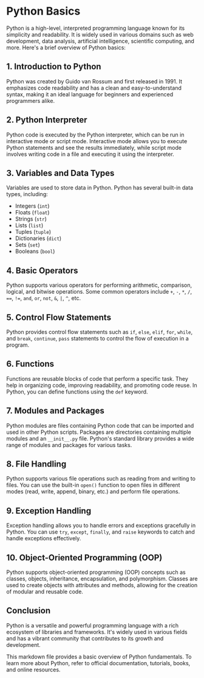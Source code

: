 # Python Basics

Python is a high-level, interpreted programming language known for its simplicity and readability. It is widely used in various domains such as web development, data analysis, artificial intelligence, scientific computing, and more. Here's a brief overview of Python basics:

## 1. Introduction to Python

Python was created by Guido van Rossum and first released in 1991. It emphasizes code readability and has a clean and easy-to-understand syntax, making it an ideal language for beginners and experienced programmers alike.

## 2. Python Interpreter

Python code is executed by the Python interpreter, which can be run in interactive mode or script mode. Interactive mode allows you to execute Python statements and see the results immediately, while script mode involves writing code in a file and executing it using the interpreter.

## 3. Variables and Data Types

Variables are used to store data in Python. Python has several built-in data types, including:

- Integers (`int`)
- Floats (`float`)
- Strings (`str`)
- Lists (`list`)
- Tuples (`tuple`)
- Dictionaries (`dict`)
- Sets (`set`)
- Booleans (`bool`)

## 4. Basic Operators

Python supports various operators for performing arithmetic, comparison, logical, and bitwise operations. Some common operators include `+`, `-`, `*`, `/`, `==`, `!=`, `and`, `or`, `not`, `&`, `|`, `^`, etc.

## 5. Control Flow Statements

Python provides control flow statements such as `if`, `else`, `elif`, `for`, `while`, and `break`, `continue`, `pass` statements to control the flow of execution in a program.

## 6. Functions

Functions are reusable blocks of code that perform a specific task. They help in organizing code, improving readability, and promoting code reuse. In Python, you can define functions using the `def` keyword.

## 7. Modules and Packages

Python modules are files containing Python code that can be imported and used in other Python scripts. Packages are directories containing multiple modules and an `__init__.py` file. Python's standard library provides a wide range of modules and packages for various tasks.

## 8. File Handling

Python supports various file operations such as reading from and writing to files. You can use the built-in `open()` function to open files in different modes (read, write, append, binary, etc.) and perform file operations.

## 9. Exception Handling

Exception handling allows you to handle errors and exceptions gracefully in Python. You can use `try`, `except`, `finally`, and `raise` keywords to catch and handle exceptions effectively.

## 10. Object-Oriented Programming (OOP)

Python supports object-oriented programming (OOP) concepts such as classes, objects, inheritance, encapsulation, and polymorphism. Classes are used to create objects with attributes and methods, allowing for the creation of modular and reusable code.

## Conclusion

Python is a versatile and powerful programming language with a rich ecosystem of libraries and frameworks. It's widely used in various fields and has a vibrant community that contributes to its growth and development.

This markdown file provides a basic overview of Python fundamentals. To learn more about Python, refer to official documentation, tutorials, books, and online resources.
